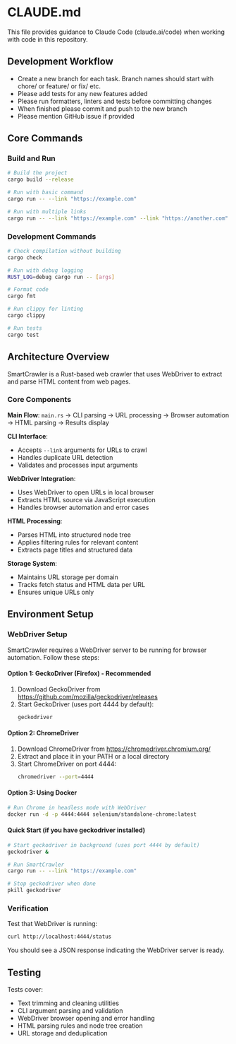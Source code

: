 # CLAUDE.md

This file provides guidance to Claude Code (claude.ai/code) when working with code in this repository.

## Development Workflow
- Create a new branch for each task. Branch names should start with chore/ or feature/ or fix/ etc.
- Please add tests for any new features added
- Please run formatters, linters and tests before committing changes
- When finished please commit and push to the new branch
- Please mention GitHub issue if provided

## Core Commands

### Build and Run
```bash
# Build the project
cargo build --release

# Run with basic command
cargo run -- --link "https://example.com"

# Run with multiple links
cargo run -- --link "https://example.com" --link "https://another.com"
```

### Development Commands
```bash
# Check compilation without building
cargo check

# Run with debug logging
RUST_LOG=debug cargo run -- [args]

# Format code
cargo fmt

# Run clippy for linting
cargo clippy

# Run tests
cargo test
```

## Architecture Overview

SmartCrawler is a Rust-based web crawler that uses WebDriver to extract and parse HTML content from web pages.

### Core Components

**Main Flow**: `main.rs` → CLI parsing → URL processing → Browser automation → HTML parsing → Results display

**CLI Interface**: 
- Accepts `--link` arguments for URLs to crawl
- Handles duplicate URL detection
- Validates and processes input arguments

**WebDriver Integration**:
- Uses WebDriver to open URLs in local browser
- Extracts HTML source via JavaScript execution
- Handles browser automation and error cases

**HTML Processing**:
- Parses HTML into structured node tree
- Applies filtering rules for relevant content
- Extracts page titles and structured data

**Storage System**:
- Maintains URL storage per domain
- Tracks fetch status and HTML data per URL
- Ensures unique URLs only

## Environment Setup

### WebDriver Setup

SmartCrawler requires a WebDriver server to be running for browser automation. Follow these steps:

#### Option 1: GeckoDriver (Firefox) - Recommended
1. Download GeckoDriver from https://github.com/mozilla/geckodriver/releases
2. Start GeckoDriver (uses port 4444 by default):
   ```bash
   geckodriver
   ```

#### Option 2: ChromeDriver
1. Download ChromeDriver from https://chromedriver.chromium.org/
2. Extract and place it in your PATH or a local directory
3. Start ChromeDriver on port 4444:
   ```bash
   chromedriver --port=4444
   ```

#### Option 3: Using Docker
```bash
# Run Chrome in headless mode with WebDriver
docker run -d -p 4444:4444 selenium/standalone-chrome:latest
```
   
#### Quick Start (if you have geckodriver installed)
```bash
# Start geckodriver in background (uses port 4444 by default)
geckodriver &

# Run SmartCrawler
cargo run -- --link "https://example.com"

# Stop geckodriver when done
pkill geckodriver
```

### Verification
Test that WebDriver is running:
```bash
curl http://localhost:4444/status
```

You should see a JSON response indicating the WebDriver server is ready.

## Testing

Tests cover:
- Text trimming and cleaning utilities
- CLI argument parsing and validation
- WebDriver browser opening and error handling
- HTML parsing rules and node tree creation
- URL storage and deduplication